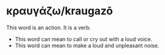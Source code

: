 # κραυγάζω/kraugazō
This word is an action. It is a verb.
* This word can mean to call or cry out with a loud voice.
* This word can mean to make a loud and unpleasant noise.
